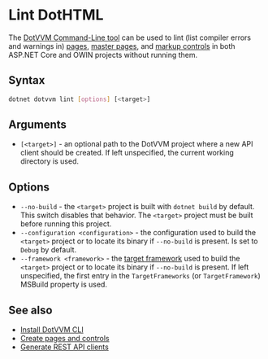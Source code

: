 # Lint DotHTML

The [DotVVM Command-Line tool](install) can be used to lint (list compiler errors and warnings in) [pages](~/pages/concepts/dothtml-markup/overview), [master pages](~/pages/concepts/layout/master-pages), and [markup controls](~/pages/concepts/control-development/markup-controls) in both ASP.NET Core and OWIN projects without running them.

## Syntax

```bash
dotnet dotvvm lint [options] [<target>]
```

## Arguments

* `[<target>]` - an optional path to the DotVVM project where a new API client should be created. If left unspecified, the current working directory is used.

## Options

* `--no-build` - the `<target>` project is built with `dotnet build` by default. This switch disables that behavior. The `<target>` project must be built before running this project.
* `--configuration <configuration>` - the configuration used to build the `<target>` project or to locate its binary if `--no-build` is present. Is set to `Debug` by default.
* `--framework <framework>` - the [target framework](https://docs.microsoft.com/en-us/dotnet/standard/frameworks) used to build the `<target>` project or to locate its binary if `--no-build` is present. If left unspecified, the first entry in the `TargetFrameworks` (or `TargetFramework`) MSBuild property is used.

## See also

* [Install DotVVM CLI](install)
* [Create pages and controls](create-pages-and-controls)
* [Generate REST API clients](generate-rest-api-clients)
